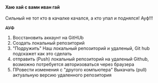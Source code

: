 #### Хаю хай с вами иван гай

Сильный не тот кто в качалке качался, а кто упал и поднялся! Ауф!!!

~~АУФ~~

1. Восстановить аккаунт на GitHUb
2. Создать локальный репозиторий
3. "Подружить" Наш локальный репозиторий и удаленый, Git hub подскажет как это сделать
4. отправить (Push) локальный репозиторий на удаленый Github, возможно потребуется авторизоваться через браузера
5. ПРовести изменения с "другого компьютера"
Выкачать (pull) актуальную версию удаленного репозитория
